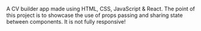 A CV builder app made using HTML, CSS, JavaScript & React. The point of this project is to showcase the use of props passing and sharing state between components. It is not fully responsive!
